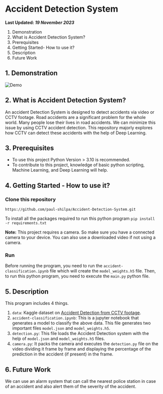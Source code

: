 # Accident Detection System

**Last Updated: *19 November 2023***

1. Demonstration
2. What is Accident Detection System?
3. Prerequisites
4. Getting Started- How to use it?
5. Description
6. Future Work

## 1. Demonstration

![Demo](https://user-images.githubusercontent.com/54409969/173066273-732f7da9-8645-4809-aa7a-bb2f78548b3e.gif)

## 2. What is Accident Detection System?

An accident Detection System is designed to detect accidents via video or CCTV footage. Road accidents are a significant problem for the whole world. Many people lose their lives in road accidents. We can minimize this issue by using CCTV accident detection. This repository majorly explores how CCTV can detect these accidents with the help of Deep Learning.

## 3. Prerequisites

- To use this project Python Version > 3.10 is recommended.
- To contribute to this project, knowledge of basic python scripting, Machine Learning, and Deep Learning will help.

## 4. Getting Started - How to use it?

### Clone this repository

`https://github.com/paul-shilpa/Accident-Detection-System.git`

To install all the packages required to run this python program
`pip install -r requirements.txt`

**Note:** This project requires a camera. So make sure you have a connected camera to your device. You can also use a downloaded video if not using a camera.

### Run
Before running the program, you need to run the `accident-classification.ipynb` file which will create the `model_weights.h5` file. Then, to run this python program, you need to execute the `main.py` python file.

## 5. Description

This program includes 4 things.

1. `data`: Kaggle dataset on [Accident Detection from CCTV footage](https://drive.google.com/file/d/17pLEfvOJjxIa526BRGUvGWimoHCUhvMm/view?usp=sharing).
2. `accident-classification.ipynb`: This is a jupyter notebook that generates a model to classify the above data. This file generates two important files `model.json` and `model_weights.h5`.
3. `detection.py`: This file loads the Accident Detection system with the help of `model.json` and `model_weights.h5` files.
4. `camera.py`: It packs the camera and executes the `detection.py` file on the video dividing it frame by frame and displaying the percentage of the prediction in the accident (if present) in the frame.

## 6. Future Work

We can use an alarm system that can call the nearest police station in case of an accident and also alert them of the severity of the accident.
